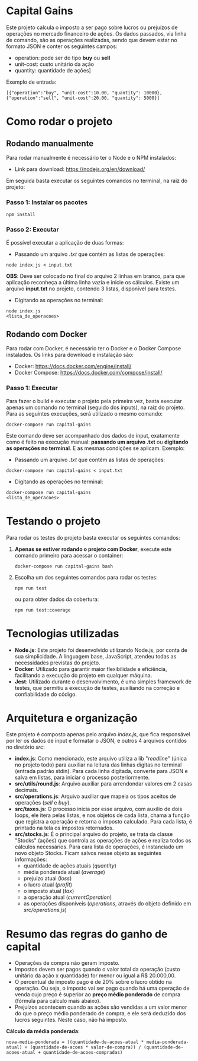 # Capital Gains

Este projeto calcula o imposto a ser pago sobre lucros ou prejuízos de operações no mercado financeiro de ações. 
Os dados passados, via linha de comando, são as operações realizadas, sendo que devem estar no formato JSON e conter os seguintes campos:

- operation: pode ser do tipo **buy** ou **sell**
- unit-cost: custo unitário da ação
- quantity: quantidade de ações]

Exemplo de entrada:

`[{"operation":"buy", "unit-cost":10.00, "quantity": 10000},{"operation":"sell", "unit-cost":20.00, "quantity": 5000}]`

# Como rodar o projeto

## Rodando manualmente

Para rodar manualmente é necessário ter o Node e o NPM instalados: 

- Link para download: https://nodejs.org/en/download/

Em seguida basta executar os seguintes comandos no terminal, na raiz do projeto:

### Passo 1: Instalar os pacotes
```
npm install
```

### Passo 2: Executar

É possível executar a aplicação de duas formas: 

- Passando um arquivo *.txt* que contém as listas de operações:

```
node index.js < input.txt
```

**OBS**: Deve ser colocado no final do arquivo 2 linhas em branco, para que aplicação reconheça a última linha vazia e inicie os cálculos. Existe um arquivo **input.txt** no projeto, contendo 3 listas, disponível para testes.

- Digitando as operações no terminal:

```
node index.js
<lista_de_operacoes>
```

## Rodando com Docker

Para rodar com Docker, é necessário ter o Docker e o Docker Compose instalados. Os links para download e instalação são:
- Docker: https://docs.docker.com/engine/install/
- Docker Compose: https://docs.docker.com/compose/install/

### Passo 1: Executar

Para fazer o build e executar o projeto pela primeira vez, basta executar apenas um comando no terminal (seguido dos inputs), na raiz do projeto. Para as seguintes execuções, será utilizado o mesmo comando:

`docker-compose run capital-gains`

Este comando deve ser acompanhado dos dados de input, exatamente como é feito na execução manual: **passando um arquivo .txt** ou **digitando as operações no terminal**. E as mesmas condições se aplicam. Exemplo:

- Passando um arquivo *.txt* que contém as listas de operações:

```
docker-compose run capital-gains < input.txt
```

- Digitando as operações no terminal:

```
docker-compose run capital-gains
<lista_de_operacoes>
```

# Testando o projeto

Para rodar os testes do projeto basta executar os seguintes comandos:

1. **Apenas se estiver rodando o projeto com Docker**, execute este comando primeiro para acessar o container: 
    ```
    docker-compose run capital-gains bash
    ```

2. Escolha um dos seguintes comandos para rodar os testes:
    ```
    npm run test
    ```
    ou para obter dados da cobertura:

    ```
    npm run test:coverage
    ```



# Tecnologias utilizadas

- **Node.js**: Este projeto foi desenvolvido utilizando Node.js, por conta de sua simplicidade. A linguagem base, JavaScript, atendeu todas as necessidades previstas do projeto.
- **Docker**: Utilizado para garantir maior flexibilidade e eficiência, facilitando a execução do projeto em qualquer máquina.
- **Jest**: Utilizado durante o desenvolvimento, é uma simples framework de testes, que permitiu a execução de testes, auxiliando na correção e confiabilidade do código. 

# Arquitetura e organização

Este projeto é composto apenas pelo arquivo *index.js*, que fica responsável por ler os dados de input e formatar o JSON, e outros 4 arquivos contidos no diretório *src*:

- **index.js**: Como mencionado, este arquivo utiliza a lib "*readlin*e" (única no projeto todo) para auxiliar na leitura das linhas digitas no terminal (entrada padrão stdin). Para cada linha digitada, converte para JSON e salva em listas, para iniciar o processo posteriormente.
- **src/utils/round.js**: Arquivo auxiliar para arrendondar valores em 2 casas decimais.
- **src/operations.js**:  Arquivo auxiliar que mapeia os tipos aceitos de operações (*sell* e *buy*). 
- **src/taxes.js**: O processo inicia por esse arquivo, com auxílio de dois loops, ele itera pelas listas, e nos objetos de cada lista, chama a função que registra a operação e retorna o imposto calculado. Para cada lista, é printado na tela os impostos retornados.
- **src/stocks.js**: É o principal arquivo do projeto, se trata da classe "Stocks" (ações) que controla as operações de ações e realiza todos os cálculos necessários. Para cara lista de operações, é instanciado um novo objeto Stocks. Ficam salvos nesse objeto as seguintes informações: 
  - quantidade de ações atuais (*quantity*)
  - média ponderada atual (*average*)
  - prejuízo atual (*loss*)
  - o lucro atual (*profit*)
  - o imposto atual (*tax*)
  - a operação atual (*currentOperation*) 
  - as operações disponíveis (*operations*, através do objeto definido em *src/operations.js*)

# Resumo das regras do ganho de capital

- Operações de compra não geram imposto. 
- Impostos devem ser pagos quando o valor total da operação (custo unitário da ação x quantidade) for menor ou igual a R$ 20.000,00.
- O percentual de imposto pago é de 20% sobre o lucro obtido na operação. Ou seja, o imposto vai ser pago quando há uma operação de venda cujo preço é superior ao **preço médio ponderado** de compra (fórmula para calculo mais abaixo).
- Prejuízos acontecem quando as ações são vendidas a um valor menor do que o preço médio ponderado de compra, e ele será deduzido dos lucros seguintes. Neste caso, não há imposto. 


**Cálculo da média ponderada**:

```
nova-media-ponderada = ((quantidade-de-acoes-atual * media-ponderada-atual) + (quantidade-de-acoes * valor-de-compra)) / (quantidade-de-acoes-atual + quantidade-de-acoes-compradas) 
``` 